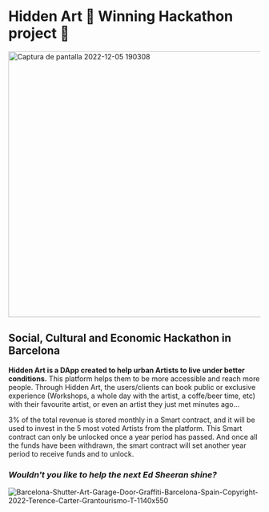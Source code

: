 # Hidden Art 🥇 Winning Hackathon project 🥇
<img width="530" alt="Captura de pantalla 2022-12-05 190308" src="https://user-images.githubusercontent.com/102038261/205709591-8519a7c5-c545-4197-bb7e-90cd2fde892a.png">

## Social, Cultural and Economic Hackathon in Barcelona

<strong>Hidden Art is a DApp created to help urban Artists to live under better conditions.</strong> This platform helps them to be more accessible and reach more people. Through Hidden Art, the users/clients can book public or exclusive experience (Workshops, a whole day with the artist, a coffe/beer time, etc) with their favourite artist, or even an artist they just met minutes ago...

3% of the total revenue is stored monthly in a Smart contract, and it will be used to invest in the 5 most voted Artists from the platform. This Smart contract can only be unlocked once a year period has passed. And once all the funds have been withdrawn, the smart contract will set another year period to receive funds and to unlock.

### *Wouldn't you like to help the next Ed Sheeran shine?*

![Barcelona-Shutter-Art-Garage-Door-Graffiti-Barcelona-Spain-Copyright-2022-Terence-Carter-Grantourismo-T-1140x550](https://user-images.githubusercontent.com/102038261/205466234-bc623512-8ba9-4e0b-a125-e73976d4d139.png)
